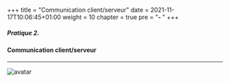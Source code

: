 +++
title = "Communication client/serveur"
date = 2021-11-17T10:06:45+01:00
weight = 10
chapter = true
pre = "<b>- </b>"
+++
##### Pratique 2.

#### Communication client/serveur
***
![avatar](/images/diagrama.png)